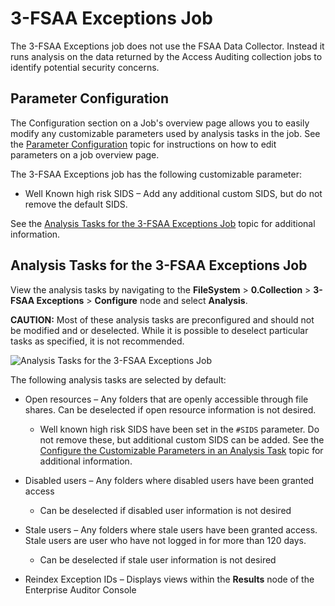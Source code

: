 # 3-FSAA Exceptions Job

The 3-FSAA Exceptions job does not use the FSAA Data Collector. Instead it runs analysis on the data
returned by the Access Auditing collection jobs to identify potential security concerns.

## Parameter Configuration

The Configuration section on a Job's overview page allows you to easily modify any customizable
parameters used by analysis tasks in the job. See the
[Parameter Configuration](/docs/accessanalyzer/11.6/admin/jobs/job/overview.md#parameter-configuration)
topic for instructions on how to edit parameters on a job overview page.

The 3-FSAA Exceptions job has the following customizable parameter:

- Well Known high risk SIDS – Add any additional custom SIDS, but do not remove the default SIDS.

See the
[Analysis Tasks for the 3-FSAA Exceptions Job](#analysis-tasks-for-the-3-fsaa-exceptions-job) topic
for additional information.

## Analysis Tasks for the 3-FSAA Exceptions Job

View the analysis tasks by navigating to the **FileSystem** > **0.Collection** > **3-FSAA
Exceptions** > **Configure** node and select **Analysis**.

**CAUTION:** Most of these analysis tasks are preconfigured and should not be modified and or
deselected. While it is possible to deselect particular tasks as specified, it is not recommended.

![Analysis Tasks for the 3-FSAA Exceptions Job](/img/product_docs/accessanalyzer/11.6/solutions/filesystem/collection/fsaaexceptionsanalysis.webp)

The following analysis tasks are selected by default:

- Open resources – Any folders that are openly accessible through file shares. Can be deselected if
  open resource information is not desired.

    - Well known high risk SIDS have been set in the `#SIDS` parameter. Do not remove these, but
      additional custom SIDS can be added. See the
      [Configure the Customizable Parameters in an Analysis Task](/docs/accessanalyzer/11.6/admin/jobs/job/configure/analysiscustomizableparameters.md)
      topic for additional information.

- Disabled users – Any folders where disabled users have been granted access

    - Can be deselected if disabled user information is not desired

- Stale users – Any folders where stale users have been granted access. Stale users are user who
  have not logged in for more than 120 days.

    - Can be deselected if stale user information is not desired

- Reindex Exception IDs – Displays views within the **Results** node of the Enterprise Auditor
  Console
